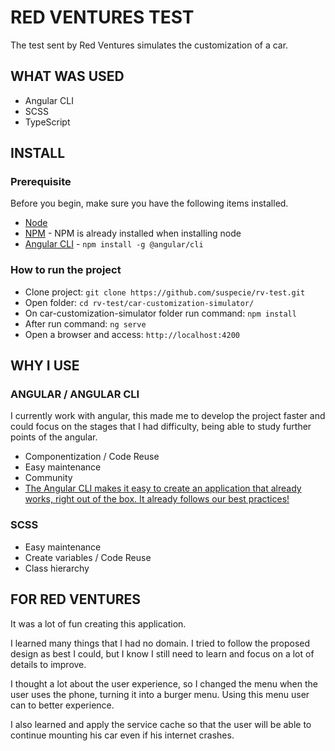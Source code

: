 # RED VENTURES TEST

The test sent by Red Ventures simulates the customization of a car.

## WHAT WAS USED

  - Angular CLI
  - SCSS
  - TypeScript

## INSTALL

### Prerequisite

Before you begin, make sure you have the following items installed.

- [Node](https://nodejs.org/en/)
- [NPM](https://www.npmjs.com/) - NPM is already installed when installing node
- [Angular CLI](https://cli.angular.io/) - ```npm install -g @angular/cli```

### How to run the project

- Clone project: ```git clone https://github.com/suspecie/rv-test.git```
- Open folder: ```cd rv-test/car-customization-simulator/```
- On car-customization-simulator folder run command: ```npm install```
- After run command: ```ng serve```
- Open a browser and access: ```http://localhost:4200```


## WHY I USE

### ANGULAR / ANGULAR CLI

I currently work with angular, this made me to develop the project faster and could focus on the stages that I had difficulty, being able to study further points of the angular.

- Componentization / Code Reuse
- Easy maintenance
- Community
- [The Angular CLI makes it easy to create an application that already works, right out of the box. It already follows our best practices! ](https://cli.angular.io/)

### SCSS

- Easy maintenance
- Create variables / Code Reuse
- Class hierarchy


## FOR RED VENTURES

It was a lot of fun creating this application.

I learned many things that I had no domain.
I tried to follow the proposed design as best I could, but I know I still need to learn and focus on a lot of details to improve.

I thought a lot about the user experience, so I changed the menu when the user uses the phone, turning it into a burger menu. Using this menu user can to better experience.

I also learned and apply the service cache so that the user will be able to continue mounting his car even if his internet crashes.